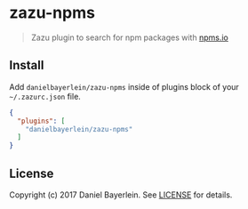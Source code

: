 # zazu-npms

> Zazu plugin to search for npm packages with [npms.io](https://npms.io/)

## Install

Add `danielbayerlein/zazu-npms` inside of plugins block of your `~/.zazurc.json` file.

```json
{
  "plugins": [
    "danielbayerlein/zazu-npms"
  ]
}
```

## License

Copyright (c) 2017 Daniel Bayerlein. See [LICENSE](./LICENSE.md) for details.
